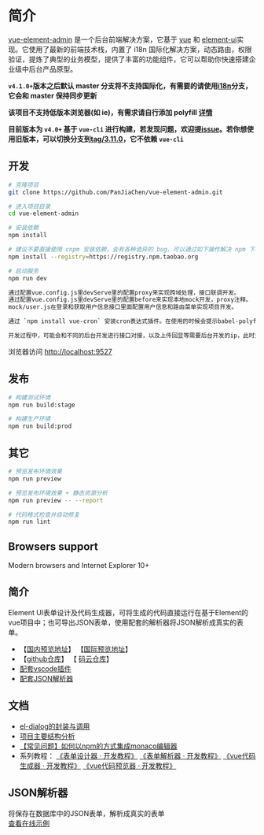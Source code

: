 # 简介

[vue-element-admin](https://panjiachen.github.io/vue-element-admin) 是一个后台前端解决方案，它基于 [vue](https://github.com/vuejs/vue) 和 [element-ui](https://github.com/ElemeFE/element)实现。它使用了最新的前端技术栈，内置了 i18n 国际化解决方案，动态路由，权限验证，提炼了典型的业务模型，提供了丰富的功能组件，它可以帮助你快速搭建企业级中后台产品原型。

**`v4.1.0+`版本之后默认 master 分支将不支持国际化，有需要的请使用[i18n](https://github.com/PanJiaChen/vue-element-admin/tree/i18n)分支，它会和 master 保持同步更新**

**该项目不支持低版本浏览器(如 ie)，有需求请自行添加 polyfill [详情](https://github.com/PanJiaChen/vue-element-admin/wiki#babel-polyfill)**

**目前版本为 `v4.0+` 基于 `vue-cli` 进行构建，若发现问题，欢迎提[issue](https://github.com/PanJiaChen/vue-element-admin/issues/new)。若你想使用旧版本，可以切换分支到[tag/3.11.0](https://github.com/PanJiaChen/vue-element-admin/tree/tag/3.11.0)，它不依赖 `vue-cli`**

## 开发

```bash
# 克隆项目
git clone https://github.com/PanJiaChen/vue-element-admin.git

# 进入项目目录
cd vue-element-admin

# 安装依赖
npm install

# 建议不要直接使用 cnpm 安装依赖，会有各种诡异的 bug。可以通过如下操作解决 npm 下载速度慢的问题
npm install --registry=https://registry.npm.taobao.org

# 启动服务
npm run dev

通过配置vue.config.js里devServe里的配置proxy来实现跨域处理，接口联调开发。
通过配置vue.config.js里devServe里的配置before来实现本地mock开发，proxy注释。
mock/user.js在登录和获取用户信息接口里面配置用户信息和路由菜单实现项目开发。

通过 `npm install vue-cron` 安装cron表达式插件。在使用的时候会提示babel-polyfill存在多个导致渲染问题。此时将项目下的cron.min.js文件复制到`node_modules/vue-cron/build`，替换已有的cron.min.js即可解决。

开发过程中，可能会和不同的后台开发进行接口对接，以及上传回显等需要后台开发的ip，此时只需要在`src/setting.js`里修改`devIp`为后台开发的ip，然后重启项目即可。

```

浏览器访问 <http://localhost:9527>

## 发布

```bash
# 构建测试环境
npm run build:stage

# 构建生产环境
npm run build:prod
```

## 其它

```bash
# 预览发布环境效果
npm run preview

# 预览发布环境效果 + 静态资源分析
npm run preview -- --report

# 代码格式检查并自动修复
npm run lint
```

## Browsers support

Modern browsers and Internet Explorer 10+

## 简介

Element UI表单设计及代码生成器，可将生成的代码直接运行在基于Element的vue项目中；也可导出JSON表单，使用配套的解析器将JSON解析成真实的表单。

- 【[国内预览地址](https://mrhj.gitee.io/form-generator)】 【[国际预览地址](https://jakhuang.github.io/form-generator)】
- 【[github仓库](https://github.com/JakHuang/form-generator)】 【 [码云仓库](https://gitee.com/mrhj/form-generator)】
- [配套vscode插件](https://github.com/JakHuang/form-generator-plugin)
- [配套JSON解析器](https://github.com/JakHuang/form-generator/blob/dev/src/components/parser/example/Index.vue)

## 文档

- [el-dialog的封装与调用](https://github.com/JakHuang/form-generator/wiki/el-dialog%E7%9A%84%E5%B0%81%E8%A3%85%E4%B8%8E%E8%B0%83%E7%94%A8)
- [项目主要结构分析](https://github.com/JakHuang/form-generator/wiki/%E9%A1%B9%E7%9B%AE%E4%B8%BB%E8%A6%81%E7%BB%93%E6%9E%84%E5%88%86%E6%9E%90)
- [【常见问题】如何以npm的方式集成monaco编辑器](https://github.com/JakHuang/monaco-vue-demo)
- 系列教程：
[《表单设计器 · 开发教程》](https://github.com/JakHuang/form-generator/issues/30)
[《表单解析器 · 开发教程》](https://github.com/JakHuang/form-generator/issues/32)
[《vue代码生成器 · 开发教程》](https://github.com/JakHuang/form-generator/issues/31)
[《vue代码预览器 · 开发教程》](https://github.com/JakHuang/form-generator/issues/33)

## JSON解析器

将保存在数据库中的JSON表单，解析成真实的表单  
[查看在线示例](https://mrhj.gitee.io/form-generator/#/parser)
